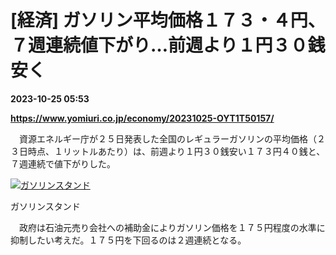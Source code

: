 # [経済] ガソリン平均価格１７３・４円、７週連続値下がり…前週より１円３０銭安く

**2023-10-25 05:53**

**https://www.yomiuri.co.jp/economy/20231025-OYT1T50157/**

　資源エネルギー庁が２５日発表した全国のレギュラーガソリンの平均価格（２３日時点、１リットルあたり）は、前週より１円３０銭安い１７３円４０銭と、７週連続で値下がりした。

[![ガソリンスタンド](https://www.yomiuri.co.jp/media/2023/10/20231025-OYT1I50092-1.jpg)](https://www.yomiuri.co.jp/pluralphoto/20231025-OYT1I50092/)

ガソリンスタンド

　政府は石油元売り会社への補助金によりガソリン価格を１７５円程度の水準に抑制したい考えだ。１７５円を下回るのは２週連続となる。